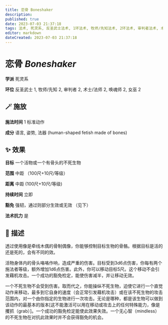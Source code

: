 ```yaml
---
title: 恋骨 Boneshaker
description: 
published: true
date: 2023-07-03 21:37:18
tags: 法术, 死灵系, 反圣武士法术, 1环法术, 牧师/先知法术, 2环法术, 审判者法术, 术士/法师法术, 唤魂师法术, 女巫法术
editor: markdown
dateCreated: 2023-07-03 21:37:18
---
```


# **恋骨** *Boneshaker*

**学派** 死灵系 

**环位** 反圣武士 1, 牧师/先知 2, 审判者 2, 术士/法师 2, 唤魂师 2, 女巫 2

## 🪄 施放

**施法时间** 1 标准动作

**成分** 语言, 姿势, 法器 (human-shaped fetish made of bones)

## ✨ 效果 

**目标** 一个活物或一个有骨头的不死生物 

**范围** 中距 （100尺+10尺/等级）

**距离** 中距 (100尺+10尺/等级)  

**持续时间** 立即 

**豁免** 强韧，通过则部分生效或无效 （见下）

**法术抗力** 是

## 📖 描述

透过使用像是牵线木偶的骨制偶像，你能够控制目标生物的骨骼。根据目标是活的还是死的，会有不同的效。

活物身体内的骨头咯咯作响，造成严重的伤害。目标受到3d6点伤害，你每有两个施法者等级，额外增加1d6点伤害。此外，你可以移动目标5尺。这个移动不会引发藉机攻击。一个成功的豁免检定，能使伤害减半，并让移动无效。

一个不死生物不会受到伤害。取而代之，你能操纵不死生物，迫使它进行一个直觉动作来移动，最多到它自身的速度（会正常引发藉机攻击）或在该不死生物的攻击范围内，对一个由你指定的生物进行一次攻击。无论是哪种，都是该生物可以做到该动作的最基本的版本[这不能激活可以用在移动或攻击上的任何特殊能力，像是攫抓（grab）]。一个成功的豁免检定能使此效果失效。一个无心智（mindless）的不死生物在对抗此效果时并不会获得豁免的机会。
    